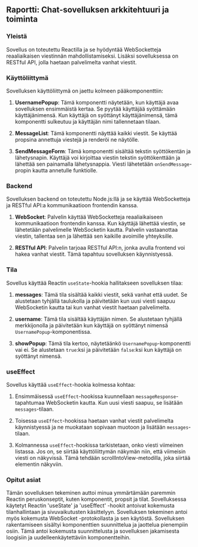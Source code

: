 ## Raportti: Chat-sovelluksen arkkitehtuuri ja toiminta

### Yleistä

Sovellus on toteutettu Reactilla ja se hyödyntää WebSocketteja reaaliaikaisen viestinnän mahdollistamiseksi. Lisäksi sovelluksessa on RESTful API, jolla haetaan palvelimelta vanhat viestit.

### Käyttöliittymä

Sovelluksen käyttöliittymä on jaettu kolmeen pääkomponenttiin:

1. **UsernamePopup**: Tämä komponentti näytetään, kun käyttäjä avaa sovelluksen ensimmäistä kertaa. Se pyytää käyttäjää syöttämään käyttäjänimensä. Kun käyttäjä on syöttänyt käyttäjänimensä, tämä komponentti sulkeutuu ja käyttäjän nimi tallennetaan tilaan.

2. **MessageList**: Tämä komponentti näyttää kaikki viestit. Se käyttää propsina annettuja viestejä ja renderöi ne näytölle.

3. **SendMessageForm**: Tämä komponentti sisältää tekstin syöttökentän ja lähetysnapin. Käyttäjä voi kirjoittaa viestin tekstin syöttökenttään ja lähettää sen painamalla lähetysnappia. Viesti lähetetään `onSendMessage`-propin kautta annetulle funktiolle.

### Backend

Sovelluksen backend on toteutettu Node.js:llä ja se käyttää WebSocketteja ja RESTful API:a kommunikaatioon frontendin kanssa.

1. **WebSocket**: Palvelin käyttää WebSocketteja reaaliaikaiseen kommunikaatioon frontendin kanssa. Kun käyttäjä lähettää viestin, se lähetetään palvelimelle WebSocketin kautta. Palvelin vastaanottaa viestin, tallentaa sen ja lähettää sen kaikille avoimille yhteyksille.

2. **RESTful API**: Palvelin tarjoaa RESTful API:n, jonka avulla frontend voi hakea vanhat viestit. Tämä tapahtuu sovelluksen käynnistyessä.

### Tila

Sovellus käyttää Reactin `useState`-hookia hallitakseen sovelluksen tilaa:

1. **messages**: Tämä tila sisältää kaikki viestit, sekä vanhat että uudet. Se alustetaan tyhjällä taulukolla ja päivitetään kun uusi viesti saapuu WebSocketin kautta tai kun vanhat viestit haetaan palvelimelta.

2. **username**: Tämä tila sisältää käyttäjän nimen. Se alustetaan tyhjällä merkkijonolla ja päivitetään kun käyttäjä on syöttänyt nimensä `UsernamePopup`-komponentissa.

3. **showPopup**: Tämä tila kertoo, näytetäänkö `UsernamePopup`-komponentti vai ei. Se alustetaan `true`:ksi ja päivitetään `false`:ksi kun käyttäjä on syöttänyt nimensä.

### useEffect

Sovellus käyttää `useEffect`-hookia kolmessa kohtaa:

1. Ensimmäisessä `useEffect`-hookissa kuunnellaan `messageResponse`-tapahtumaa WebSocketin kautta. Kun uusi viesti saapuu, se lisätään `messages`-tilaan.

2. Toisessa `useEffect`-hookissa haetaan vanhat viestit palvelimelta käynnistyessä ja ne muokataan sopivaan muotoon ja lisätään `messages`-tilaan.

3. Kolmannessa `useEffect`-hookissa tarkistetaan, onko viesti viimeinen listassa. Jos on, se siirtää käyttöliittymän näkymän niin, että viimeisin viesti on näkyvissä. Tämä tehdään scrollIntoView-metodilla, joka siirtää elementin näkyviin.

### Opitut asiat

Tämän sovelluksen tekeminen auttoi minua ymmärtämään paremmin Reactin peruskonseptit, kuten komponentit, propsit ja tilat. Sovelluksessa käytetyt Reactin 'useState' ja 'useEffect' -hookit antoivat kokemusta tilanhallintaan ja sivuvaikutusten käsittelyyn. Sovelluksen tekeminen antoi myös kokemusta WebSocket -protokollasta ja sen käytöstä. Sovelluksen rakentamiseen sisältyi komponenttien suunnittelua ja jaottelua pienempiin osiin. Tämä antoi kokemusta suunnittelusta ja sovelluksen jakamisesta loogisiin ja uudelleenkäytettäviin komponentteihin.
